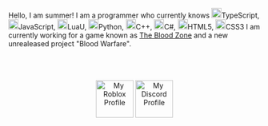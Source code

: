 Hello, I am summer!
I am a programmer who currently knows <img src="https://cdn-icons-png.flaticon.com/512/5968/5968381.png" width="20">TypeScript</img>, <img src="https://media.licdn.com/dms/image/D4D12AQEL9aeB8WqRaw/article-cover_image-shrink_600_2000/0/1685204779306?e=2147483647&v=beta&t=jr7Um-vZDvcgCCzx0a48zCEr3RtUyRVqelGOzrpL4bs" width="20">JavaScript</img>, <img src="https://seeklogo.com/images/L/luau-programming-language-logo-4E5D70055F-seeklogo.com.png" width="20">LuaU</img>, <img src="https://cdn3.iconfinder.com/data/icons/logos-and-brands-adobe/512/267_Python-512.png" width="20">Python</img>, <img src="https://cdn-icons-png.flaticon.com/512/6132/6132222.png" width="20">C++</img>, <img src="https://static-00.iconduck.com/assets.00/c-sharp-c-icon-1822x2048-wuf3ijab.png" width="20">C#</img>, <img src="https://cdn-icons-png.flaticon.com/512/732/732212.png" width="20">HTML5</img>, <img src="https://uxwing.com/wp-content/themes/uxwing/download/brands-and-social-media/css-icon.png" width="20">CSS3</img>
I am currently working for a game known as <a href="https://www.roblox.com/games/13955927965/Blood-Zone-EASTER">The Blood Zone</a> and a new unrealeased project "Blood Warfare".
<br>
<br>
<br>
<br>
<p align="center">
  <a href="https://www.roblox.com/users/5143185060/profile" style="text-decoration: none;">
    <img src="https://seeklogo.com/images/R/roblox-studio-logo-C006FB6F49-seeklogo.com.png" width="75" title="My Roblox Profile">
  </a>
  <a href="https://discord.com/users/1098580966685020202" style="text-decoration: none;">
    <img src="https://uxwing.com/wp-content/themes/uxwing/download/brands-and-social-media/discord-round-color-icon.png" width="75" title="My Discord Profile">
  </a>
</p>
